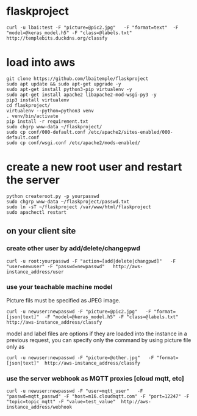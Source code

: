 # flaskproject
```
curl -u lbai:test -F "picture=@pic2.jpg"   -F "format=text"  -F "model=@keras_model.h5" -F "class=@labels.txt"  http://templebits.duckdns.org/classfy
```

# load into aws 
```
git clone https://github.com/lbaitemple/flaskproject
sudo apt update && sudo apt-get upgrade -y
sudo apt-get install python3-pip virtualenv -y
sudo apt-get install apache2 libapache2-mod-wsgi-py3 -y
pip3 install virtualenv
cd flaskproject/
virtualenv --python=python3 venv
. venv/bin/activate
pip install -r requirement.txt
sudo chgrp www-data ~/flaskproject/
sudo cp conf/000-default.conf /etc/apache2/sites-enabled/000-default.conf
sudo cp conf/wsgi.conf /etc/apache2/mods-enabled/
```

# create a new root user and restart the server
```
python createroot.py -p yourpasswd
sudo chgrp www-data ~/flaskproject/passwd.txt
sudo ln -sT ~/flaskproject /var/www/html/flaskproject
sudo apachectl restart
```


## on your client site
### create other user by add/delete/changepwd
```
curl -u root:yourpasswd -F "action=[add|delete|changpwd]"   -F "user=newuser" -F "passwd=newpasswd"   http://aws-instance_address/user
```

### use your teachable machine model

Picture fils must be specified as JPEG image.
```
curl -u newuser:newpasswd -F "picture=@pic2.jpg"   -F "format=[json|text]"  -F "model=@keras_model.h5" -F "class=@labels.txt"  http://aws-instance_address/classfy
```
model and label files are options if they are loaded into the instance in a previous request, you can specify only the command by using picture file only as
```
curl -u newuser:newpasswd -F "picture=@other.jpg"   -F "format=[json|text]"  http://aws-instance_address/classfy
```

### use the server webhook as MQTT proxies [cloud mqtt, etc]
```
curl -u newuser:newpasswd -F "user=mqtt_user"   -F "passwd=mqtt_passwd" -F "host=m16.cloudmqtt.com" -F "port=12247" -F "topic=topic_mqtt" -F "value=test_value"  http://aws-instance_address/webhook

```
